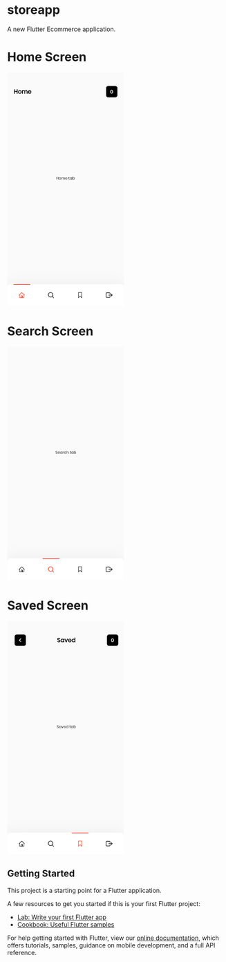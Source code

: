# storeapp

A new Flutter Ecommerce application.

# Home Screen
<img src="assets/images/home.png" width = "270">

# Search Screen
<img src="assets/images/search.png" width = "270">

# Saved Screen
<img src="assets/images/saved.png" width = "270">

## Getting Started

This project is a starting point for a Flutter application.

A few resources to get you started if this is your first Flutter project:

- [Lab: Write your first Flutter app](https://flutter.dev/docs/get-started/codelab)
- [Cookbook: Useful Flutter samples](https://flutter.dev/docs/cookbook)

For help getting started with Flutter, view our
[online documentation](https://flutter.dev/docs), which offers tutorials,
samples, guidance on mobile development, and a full API reference.
